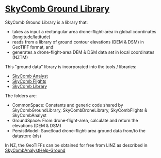 # [SkyComb Ground Library](https://github.com/PhilipQuirke/SkyCombGroundLibrary/) 

SkyComb Ground Library is a library that:
- takes as input a rectangular area drone-flight-area in global coordinates (longitude/latitude)
- reads from a library of ground contour elevations (DEM & DSM) in GeoTIFF format, and 
- generates a drone-flight-area DEM & DSM data set in local coordinates (NZTM)   

This "ground data" library is incorporated into the tools / libraries:
- [SkyComb Analyst](https://github.com/PhilipQuirke/SkyCombAnalyst/) 
- [SkyComb Flights](https://github.com/PhilipQuirke/SkyCombFlights/)
- [SkyComb Library](https://github.com/PhilipQuirke/SkyDroneLibrary/)

The folders are:
- CommonSpace: Constants and generic code shared by SkyCombGroundLibrary, SkyCombDroneLibrary, SkyCombFlights & SkyCombAnalyst
- GroundSpace: From drone-flight-area, calculate and return the elevations (DEM & DSM) 
- PersistModel: Save/load drone-flight-area ground data from/to the datastore (xls)

In NZ, the GeoTIFFs can be obtained for free from LINZ as described in [SkyCombAnalystHelp-Ground](https://github.com/PhilipQuirke/SkyCombAnalystHelp/blob/main/Ground.md)
